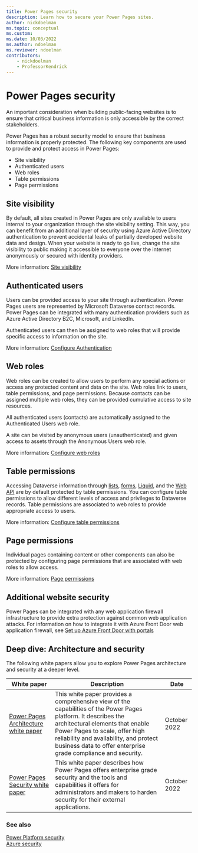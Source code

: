 ```yaml
---
title: Power Pages security
description: Learn how to secure your Power Pages sites.
author: nickdoelman
ms.topic: conceptual
ms.custom: 
ms.date: 10/03/2022
ms.author: ndoelman
ms.reviewer: ndoelman
contributors:
    - nickdoelman
    - ProfessorKendrick
---
```


# Power Pages security

An important consideration when building public-facing websites is to ensure that critical business information is only accessible by the correct stakeholders.

Power Pages has a robust security model to ensure that business information is properly protected. The following key components are used to provide and protect access in Power Pages:

- Site visibility
- Authenticated users
- Web roles
- Table permissions
- Page permissions

## Site visibility

By default, all sites created in Power Pages are only available to users internal to your organization through the site visibility setting. This way, you can benefit from an additional layer of security using Azure Active Directory authentication to prevent accidental leaks of partially developed website data and design. When your website is ready to go live, change the site visibility to public making it accessible to everyone over the internet anonymously or secured with identity providers.

More information: [Site visibility](site-visibility.md)

## Authenticated users

Users can be provided access to your site through authentication. Power Pages users are represented by Microsoft Dataverse contact records. Power Pages can be integrated with many authentication providers such as Azure Active Directory B2C, Microsoft, and LinkedIn.

Authenticated users can then be assigned to web roles that will provide specific access to information on the site.

More information: [Configure Authentication](configure-portal-authentication.md)

## Web roles

Web roles can be created to allow users to perform any special actions or access any protected content and data on the site. Web roles link to users, table permissions, and page permissions. Because contacts can be assigned multiple web roles, they can be provided cumulative access to site resources.

All authenticated users (contacts) are automatically assigned to the Authenticated Users web role.

A site can be visited by anonymous users (unauthenticated) and given access to assets through the Anonymous Users web role.

More information: [Configure web roles](create-web-roles.md)

## Table permissions

Accessing Dataverse information through [lists](../getting-started/add-list.md), [forms](../getting-started/add-form.md), [Liquid](../configure/liquid-overview.md), and the [Web API](../configure/web-api-overview.md) are by default protected by table permissions. You can configure table permissions to allow different levels of access and privileges to Dataverse records. Table permissions are associated to web roles to provide appropriate access to users.

More information: [Configure table permissions](table-permissions.md)

## Page permissions

Individual pages containing content or other components can also be protected by configuring page permissions that are associated with web roles to allow access.

More information: [Page permissions](page-security.md)

## Additional website security

Power Pages can be integrated with any web application firewall infrastructure to provide extra protection against common web application attacks. For information on how to integrate it with Azure Front Door web application firewall, see [Set up Azure Front Door with portals](/power-apps/maker/portals/azure-front-door)

## Deep dive: Architecture and security

The following white papers allow you to explore Power Pages architecture and security at a deeper level. 

| White paper | Description | Date |
| - | - | - |
| [Power Pages Architecture white paper](https://aka.ms/PowerPagesArchitecture) | This white paper provides a comprehensive view of the capabilities of the Power Pages platform. It describes the architectural elements that enable Power Pages to scale, offer high reliability and availability, and protect business data to offer enterprise grade compliance and security.  | October 2022 |
| [Power Pages Security white paper](https://aka.ms/PowerPagesSecurity) | This white paper describes how Power Pages offers enterprise grade security and the tools and capabilities it offers for administrators and makers to harden security for their external applications. | October 2022 |

### See also
[Power Platform security](/power-platform/admin/security/)<br/>
[Azure security](/azure/security/)
